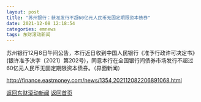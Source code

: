 ```yaml
---
layout: post
title: "苏州银行：获准发行不超60亿元人民币无固定期限资本债券"
date: 2021-12-08 12:18:54
categories: emnews
tags: 东财滚动新闻
---
```


苏州银行12月8日午间公告，本行近日收到中国人民银行《准予行政许可决定书》(银许准予决字〔2021〕第202号)，同意本行在全国银行间债券市场发行不超过60亿元人民币无固定期限资本债券。（界面新闻）

<http://finance.eastmoney.com/news/1354,202112082206891068.html>

[返回东财滚动新闻](//finews.zning.me/emnews/)
[返回首页](//finews.zning.me/)